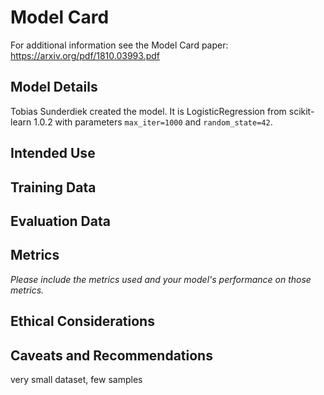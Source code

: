 # Model Card

For additional information see the Model Card paper: https://arxiv.org/pdf/1810.03993.pdf

## Model Details

Tobias Sunderdiek created the model. It is LogisticRegression from scikit-learn 1.0.2 with parameters `max_iter=1000` and `random_state=42`. 

## Intended Use

## Training Data

## Evaluation Data

## Metrics
_Please include the metrics used and your model's performance on those metrics._

## Ethical Considerations

## Caveats and Recommendations
very small dataset, few samples

